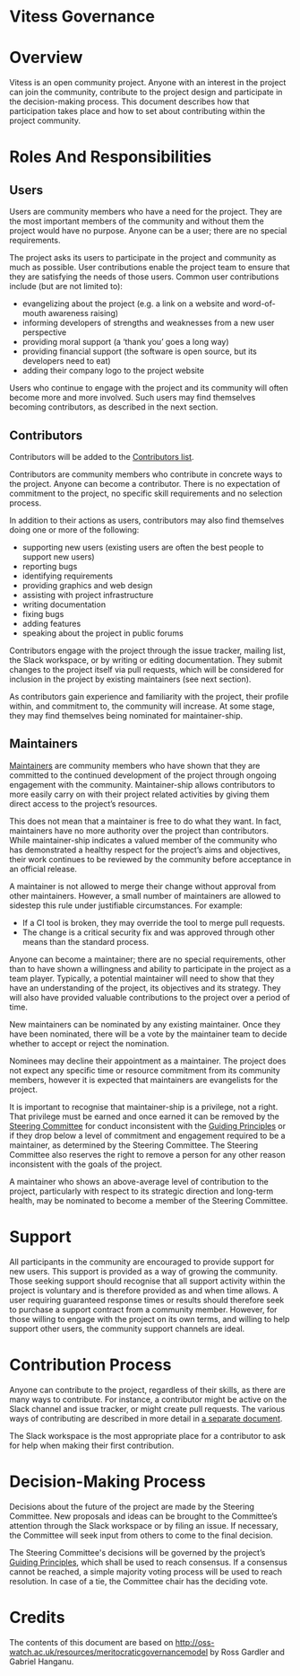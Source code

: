 # Vitess Governance

# Overview

Vitess is an open community project. Anyone with an interest in the project can join the community, contribute to the project design and participate in the decision-making process. This document describes how that participation takes place and how to set about contributing within the project community.

# Roles And Responsibilities

## Users

Users are community members who have a need for the project. They are the most important members of the community and without them the project would have no purpose. Anyone can be a user; there are no special requirements.

The project asks its users to participate in the project and community as much as possible. User contributions enable the project team to ensure that they are satisfying the needs of those users. Common user contributions include (but are not limited to):

* evangelizing about the project (e.g. a link on a website and word-of-mouth awareness raising)
* informing developers of strengths and weaknesses from a new user perspective
* providing moral support (a ‘thank you’ goes a long way)
* providing financial support (the software is open source, but its developers need to eat)
* adding their company logo to the project website

Users who continue to engage with the project and its community will often become more and more involved. Such users may find themselves becoming contributors, as described in the next section.

## Contributors

Contributors will be added to the [Contributors list](https://github.com/vitessio/vitess/graphs/contributors).

Contributors are community members who contribute in concrete ways to the project. Anyone can become a contributor. There is no expectation of commitment to the project, no specific skill requirements and no selection process.

In addition to their actions as users, contributors may also find themselves doing one or more of the following:

* supporting new users (existing users are often the best people to support new users)
* reporting bugs
* identifying requirements
* providing graphics and web design
* assisting with project infrastructure
* writing documentation
* fixing bugs
* adding features
* speaking about the project in public forums

Contributors engage with the project through the issue tracker, mailing list, the Slack workspace, or by writing or editing documentation. They submit changes to the project itself via pull requests, which will be considered for inclusion in the project by existing maintainers (see next section).

As contributors gain experience and familiarity with the project, their profile within, and commitment to, the community will increase. At some stage, they may find themselves being nominated for maintainer-ship.

## Maintainers

[Maintainers](https://github.com/vitessio/vitess/blob/main/MAINTAINERS.md) are community members who have shown that they are committed to the continued development of the project through ongoing engagement with the community. Maintainer-ship allows contributors to more easily carry on with their project related activities by giving them direct access to the project’s resources.

This does not mean that a maintainer is free to do what they want. In fact, maintainers have no more authority over the project than contributors. While maintainer-ship indicates a valued member of the community who has demonstrated a healthy respect for the project’s aims and objectives, their work continues to be reviewed by the community before acceptance in an official release.

A maintainer is not allowed to merge their change without approval from other maintainers. However, a small number of maintainers are allowed to sidestep this rule under justifiable circumstances. For example:

* If a CI tool is broken, they may override the tool to merge pull requests.
* The change is a critical security fix and was approved through other means than the standard process.

Anyone can become a maintainer; there are no special requirements, other than to have shown a willingness and ability to participate in the project as a team player. Typically, a potential maintainer will need to show that they have an understanding of the project, its objectives and its strategy. They will also have provided valuable contributions to the project over a period of time.

New maintainers can be nominated by any existing maintainer. Once they have been nominated, there will be a vote by the maintainer team to decide whether to accept or reject the nomination.

Nominees may decline their appointment as a maintainer. The project does not expect any specific time or resource commitment from its community members, however it is expected that maintainers are evangelists for the project.

It is important to recognise that maintainer-ship is a privilege, not a right. That privilege must be earned and once earned it can be removed by the [Steering Committee](https://github.com/vitessio/vitess/blob/main/STEERING.md) for conduct inconsistent with the [Guiding Principles](https://github.com/vitessio/vitess/blob/main/GUIDING_PRINCIPLES.md) or if they drop below a level of commitment and engagement required to be a maintainer, as determined by the Steering Committee. The Steering Committee also reserves the right to remove a person for any other reason inconsistent with the goals of the project.

A maintainer who shows an above-average level of contribution to the project, particularly with respect to its strategic direction and long-term health, may be nominated to become a member of the Steering Committee.

# Support

All participants in the community are encouraged to provide support for new users. This support is provided as a way of growing the community. Those seeking support should recognise that all support activity within the project is voluntary and is therefore provided as and when time allows. A user requiring guaranteed response times or results should therefore seek to purchase a support contract from a community member. However, for those willing to engage with the project on its own terms, and willing to help support other users, the community support channels are ideal.

# Contribution Process
Anyone can contribute to the project, regardless of their skills, as there are many ways to contribute. For instance, a contributor might be active on the Slack channel and issue tracker, or might create pull requests. The various ways of contributing are described in more detail in [a separate document](https://github.com/vitessio/vitess/blob/main/CONTRIBUTING.md).

The Slack workspace is the most appropriate place for a contributor to ask for help when making their first contribution.

# Decision-Making Process

Decisions about the future of the project are made by the Steering Committee. New proposals and ideas can be brought to the Committee’s attention through the Slack workspace or by filing an issue. If necessary, the Committee will seek input from others to come to the final decision.

The Steering Committee's decisions will be governed by the project’s [Guiding Principles](https://github.com/vitessio/vitess/blob/main/GUIDING_PRINCIPLES.md), which shall be used to reach consensus. If a consensus cannot be reached, a simple majority voting process will be used to reach resolution. In case of a tie, the Committee chair has the deciding vote.

# Credits
The contents of this document are based on http://oss-watch.ac.uk/resources/meritocraticgovernancemodel by Ross Gardler and Gabriel Hanganu.
